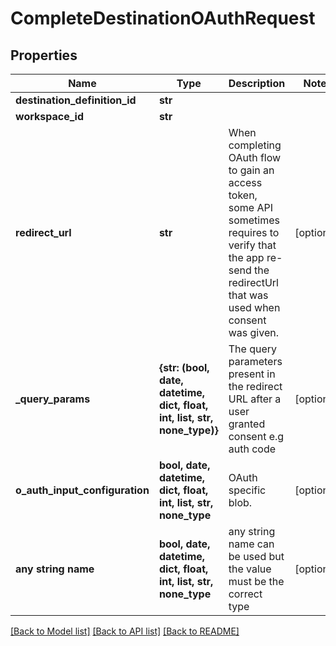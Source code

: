 # CompleteDestinationOAuthRequest


## Properties
Name | Type | Description | Notes
------------ | ------------- | ------------- | -------------
**destination_definition_id** | **str** |  | 
**workspace_id** | **str** |  | 
**redirect_url** | **str** | When completing OAuth flow to gain an access token, some API sometimes requires to verify that the app re-send the redirectUrl that was used when consent was given. | [optional] 
**_query_params** | **{str: (bool, date, datetime, dict, float, int, list, str, none_type)}** | The query parameters present in the redirect URL after a user granted consent e.g auth code | [optional] 
**o_auth_input_configuration** | **bool, date, datetime, dict, float, int, list, str, none_type** | OAuth specific blob. | [optional] 
**any string name** | **bool, date, datetime, dict, float, int, list, str, none_type** | any string name can be used but the value must be the correct type | [optional]

[[Back to Model list]](../README.md#documentation-for-models) [[Back to API list]](../README.md#documentation-for-api-endpoints) [[Back to README]](../README.md)



